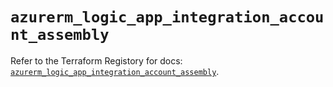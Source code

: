 # `azurerm_logic_app_integration_account_assembly`

Refer to the Terraform Registory for docs: [`azurerm_logic_app_integration_account_assembly`](https://www.terraform.io/docs/providers/azurerm/r/logic_app_integration_account_assembly).
